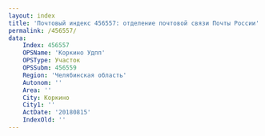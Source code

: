 ```yaml
---
layout: index
title: 'Почтовый индекс 456557: отделение почтовой связи Почты России'
permalink: /456557/
data:
    Index: 456557
    OPSName: 'Коркино Удпп'
    OPSType: Участок
    OPSSubm: 456559
    Region: 'Челябинская область'
    Autonom: ''
    Area: ''
    City: Коркино
    City1: ''
    ActDate: '20180815'
    IndexOld: ''
---
```

